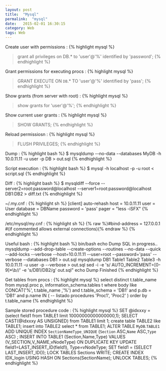 ```yaml
---
layout: post
title:  "Mysql"
permalink:  "mysql"
date:   2015-02-01 16:30:15
category: Web
tags: Web
---
```

Create user with permissions
: {% highlight mysql %}
> grant all privileges on DB.* to 'user'@'%' identified by 'password';
{% endhighlight %}

Grant permissions for executing procs
: {% highlight mysql %}
> GRANT EXECUTE ON `DB`.* TO 'user'@'%' identified by 'pass';
{% endhighlight %}

Show grants (from server with root)
: {% highlight mysql %}
> show grants for 'user'@'%';
{% endhighlight %}

Show current user grants
: {% highlight mysql %}
> SHOW GRANTS;
{% endhighlight %}

Reload permissiosn
: {% highlight mysql %}
> FLUSH PRIVILEGES;
{% endhighlight %}

Dump
: {% highlight bash %}
$ mysqldump --no-data --databases MyDB -h 10.0.11.11 -u user -p DB > out.sql
{% endhighlight %}

Script execution
: {% highlight bash %}
$ mysql -h localhost -p -u root < script.sql
{% endhighlight %}

Diff
: {% highlight bash %}
$ mysqldiff --force --server2=root:password@localhost --server1=root:password@localhost DB1:DB2 > diff.txt
{% endhighlight %}

~/.my.cnf
: {% highlight sh %}
[client]
auto-rehash
host = 10.0.11.11
user = User
database = DBName
password = 'pass'
pager = "less -iSFX"
{% endhighlight %}

/etc/mysql/my.cnf
: {% highlight sh %}
{% raw %}#bind-address = 127.0.0.1 #(if commented allows external connections){% endraw %}
{% endhighlight %}

Useful bash
: {% highlight bash %}
bin/bash
echo Dump SQL in progress..
mysqldump --add-drop-table --create-options --routines --no-data --quick --add-locks --verbose --host=10.0.11.11
--user=root --password='pass' --verbose --databases DB1 > out.sql
mysqldump DB1 Table1 Table2 Table3 -h 10.0.11.11 -u user -p --verbose > out.sql
sed -i -e 's/ AUTO_INCREMENT=[0-9]*\b//' -e 's/DB1/DB2/g' out.sql"
echo Dump Finished
{% endhighlight %}

Get tables from procs
: {% highlight mysql %}
select 
    distinct t.table_name
from 
    mysql.proc p, 
    information_schema.tables t 
where 
    body like CONCAT('%', t.table_name ,'%') and
    t.table_schema = 'DB1' and
    p.db = 'DB1' and
    p.name IN
(
-- listado procedures
'Proc1',
'Proc2'
)
order by t.table_name
{% endhighlight %}

Sample stored procedure code
: {% highlight mysql %}
SET @idxxxy = (select field1 from TABLE1 limit 10000000000000000,1);
SELECT CAST(@idxxxy AS UNSIGNED) from TABLE1 limit 1;
create table TABLE2 like TABLE1;
insert into TABLE2 select * from TABLE1;
ALTER TABLE `MyDB`.`TABLE1` ADD UNIQUE INDEX `SectionNameType_UNIQUE` (`Section` ASC,`Name` ASC,`Type` ASC) ; 
INSERT INTO TABLE1 (Section,Name,Type) VALUES (V_SECTION,V_NAME,vNodeType)
    ON DUPLICATE KEY UPDATE field1=LAST_INSERT_ID(field1), Type=vNodeType;
    SET field1 = (SELECT LAST_INSERT_ID());
LOCK TABLES Sections WRITE;
CREATE INDEX IDX_login USING HASH ON Sections(SectionName);
UNLOCK TABLES;
{% endhighlight %}

